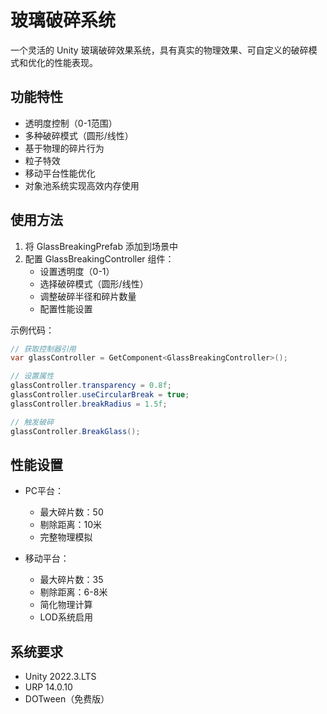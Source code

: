 # 玻璃破碎系统

一个灵活的 Unity 玻璃破碎效果系统，具有真实的物理效果、可自定义的破碎模式和优化的性能表现。

## 功能特性

- 透明度控制（0-1范围）
- 多种破碎模式（圆形/线性）
- 基于物理的碎片行为
- 粒子特效
- 移动平台性能优化
- 对象池系统实现高效内存使用

## 使用方法

1. 将 GlassBreakingPrefab 添加到场景中
2. 配置 GlassBreakingController 组件：
   - 设置透明度（0-1）
   - 选择破碎模式（圆形/线性）
   - 调整破碎半径和碎片数量
   - 配置性能设置

示例代码：
```csharp
// 获取控制器引用
var glassController = GetComponent<GlassBreakingController>();

// 设置属性
glassController.transparency = 0.8f;
glassController.useCircularBreak = true;
glassController.breakRadius = 1.5f;

// 触发破碎
glassController.BreakGlass();
```

## 性能设置

- PC平台：
  * 最大碎片数：50
  * 剔除距离：10米
  * 完整物理模拟

- 移动平台：
  * 最大碎片数：35
  * 剔除距离：6-8米
  * 简化物理计算
  * LOD系统启用

## 系统要求

- Unity 2022.3.LTS
- URP 14.0.10
- DOTween（免费版）
